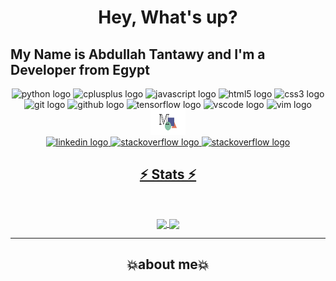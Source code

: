 <meta name="google-site-verification" content="KKZ_14hcvWK4X88PtGpdeJD3f8q51HXjTG99DQu1WEQ" />

<!-- hello -->
<h1 align="center">Hey, What's up?</h1>
<h2 align="left">My Name is Abdullah Tantawy and I'm a Developer from Egypt</h2>

<!--React and amplify is next  -->

<div align="center">
  <img src="https://cdn.jsdelivr.net/gh/devicons/devicon/icons/python/python-original.svg" height="30" width="42" alt="python logo" />
  <img src="https://cdn.jsdelivr.net/gh/devicons/devicon/icons/cplusplus/cplusplus-original.svg" height="30" width="42" alt="cplusplus logo" />
  <img src="https://cdn.jsdelivr.net/gh/devicons/devicon/icons/javascript/javascript-original.svg" height="30" width="42" alt="javascript logo" />
  <img src="https://cdn.jsdelivr.net/gh/devicons/devicon/icons/html5/html5-original.svg" height="30" width="42" alt="html5 logo" />
  <img src="https://cdn.jsdelivr.net/gh/devicons/devicon/icons/css3/css3-original.svg" height="30" width="42" alt="css3 logo" />
  <img src="https://cdn.jsdelivr.net/gh/devicons/devicon/icons/git/git-original.svg" height="30" width="42" alt="git logo" />
  <img src="https://static-00.iconduck.com/assets.00/github-icon-256x249-eb1fu3cu.png" height="30" width="30" alt="github logo" />
  <img src="https://cdn.jsdelivr.net/gh/devicons/devicon/icons/tensorflow/tensorflow-original.svg" height="30" width="42" alt="tensorflow logo" />
  <img src="https://cdn.jsdelivr.net/gh/devicons/devicon/icons/vscode/vscode-original.svg" height="30" width="42" alt="vscode logo" />
  <img src="https://cdn.jsdelivr.net/gh/devicons/devicon/icons/vim/vim-original.svg" height="30" width="42" alt="vim logo" />
  <img src="./imeges/manim-logo-sidebar.svg" height="40" width="56" alt="manim logo" />
</div>

<div align="center">
  <a href="https://www.linkedin.com/in/abdallah-tantawy/" target="_blank">
    <img src="https://img.shields.io/static/v1?message=LinkedIn&logo=linkedin&label=&color=0077B5&logoColor=white&labelColor=&style=for-the-badge" height="35" alt="linkedin logo" />
  </a>
  <a href="https://stackoverflow.com/users/22363839/abdallah-tantawy" target="_blank">
    <img src="https://img.shields.io/static/v1?message=Stackoverflow&logo=stackoverflow&label=&color=FE7A16&logoColor=white&labelColor=&style=for-the-badge" height="35" alt="stackoverflow logo" />
  <a href="https://replit.com/@abdallah-t" target="_blank">
    <img src="https://img.shields.io/badge/Replit-DD1200?style=for-the-badge&logo=Replit&logoColor=white" height="35" width="100" alt="stackoverflow logo" />
</div>

<h2 align="center">⚡ Stats ⚡</h2>
<br>
<p align="center">
  <a href="https://github.com/anuraghazra/github-readme-stats" title="Go to Source">
    <img align="center" width=390 src="https://github-readme-stats.vercel.app/api?username=abdallah-t&show_icons=true&theme=react&border_color=61dafb&hide_border=true" />
  </a```markdown
  <a href="https://github.com/anuraghazra/github-readme-stats" title="Go to Source">
    <img align="center" width=390 src="https://github-readme-stats.vercel.app/api/top-langs/?username=abdallah-t&langs_count=10&theme=react&border_color=61dafb&hide_border=true&layout=compact" />
  </a>
</p>

<hr>
<h2 align="center">💥about me💥<h2/>
